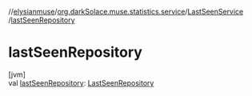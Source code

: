 //[elysianmuse](../../../index.md)/[org.darkSolace.muse.statistics.service](../index.md)/[LastSeenService](index.md)
/[lastSeenRepository](last-seen-repository.md)

# lastSeenRepository

[jvm]\
val [lastSeenRepository](last-seen-repository.md): [LastSeenRepository](../../org.darkSolace.muse.statistics.repository/-last-seen-repository/index.md)
